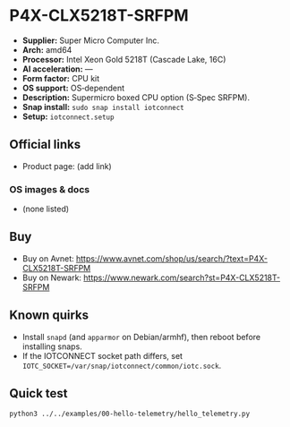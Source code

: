 # P4X-CLX5218T-SRFPM

- **Supplier:** Super Micro Computer  Inc.
- **Arch:** amd64
- **Processor:** Intel Xeon Gold 5218T (Cascade Lake, 16C)
- **AI acceleration:** —
- **Form factor:** CPU kit
- **OS support:** OS‑dependent
- **Description:** Supermicro boxed CPU option (S‑Spec SRFPM).
- **Snap install:** `sudo snap install iotconnect`
- **Setup:** `iotconnect.setup`

## Official links
- Product page: (add link)

### OS images & docs
- (none listed)

## Buy
- Buy on Avnet: https://www.avnet.com/shop/us/search/?text=P4X-CLX5218T-SRFPM
- Buy on Newark: https://www.newark.com/search?st=P4X-CLX5218T-SRFPM

## Known quirks
- Install `snapd` (and `apparmor` on Debian/armhf), then reboot before installing snaps.
- If the IOTCONNECT socket path differs, set `IOTC_SOCKET=/var/snap/iotconnect/common/iotc.sock`.

## Quick test
```bash
python3 ../../examples/00-hello-telemetry/hello_telemetry.py
```

